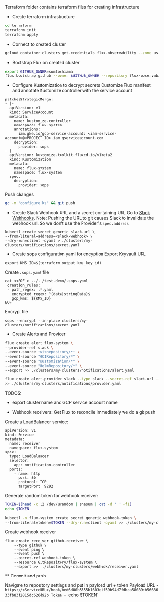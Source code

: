 Terraform folder contains terraform files for creating infrastructure

- Create terraform infrastructure
```sh
cd terraform
terraform init
terraform apply
```

- Connect to created cluster
```sh
gcloud container clusters get-credentials flux-observability --zone us-central1-c --project dx-somtoxhi
```

- Bootstrap Flux on created cluster
```sh
export GITHUB_OWNER=somtochiama
flux bootstrap github --owner $GITHUB_OWNER --repository flux-observability  --path=clusters/my-clusters
```

- Configure Kustomization to decrypt secrets
Customize Flux manifest and annotate Kustomize controller with the service account
```
patchesStrategicMerge:
- |-
  apiVersion: v1
  kind: ServiceAccount
  metadata:
    name: kustomize-controller
    namespace: flux-system
    annotations:
      iam.gke.io/gcp-service-account: <iam-service-account>@<PROJECT_ID>.iam.gserviceaccount.com
    decryption:
      provider: sops
- |-
  apiVersion: kustomize.toolkit.fluxcd.io/v1beta2
  kind: Kustomization
  metadata:
    name: flux-system
    namespace: flux-system
  spec:
    decryption:
      provider: sops
```
Push changes 
```sh
gc -m "configure ks" && git push
```

- Create Slack Webhook URL and a secret containing URL
Go to [Slack Webhooks](https://api.slack.com/messaging/webhooks).
Note: Pushing the URL to git causes Slack to invalidate the webhook url. So we don't use the Provider's `spec.address`

```
kubectl create secret generic slack-url \
--from-literal=address=<slack-webhook> \
--dry-run=client -oyaml > ./clusters/my-clusters/notifications/secret.yaml
```

- Create sops configuration yaml for encyption
Export Keyvault URL
```
export KMS_ID=$(terraform output kms_key_id)
```

Create `.sops.yaml` file

```
cat <<EOF > ../../test-demo/.sops.yaml
 creation_rules:
 - path_regex: .*.yaml
   encrypted_regex: ^(data|stringData)$
   gcp_kms: ${KMS_ID}
EOF
```

Encrypt file
```
sops --encrypt --in-place clusters/my-clusters/notifications/secret.yaml
```

- Create Alerts and Provider
```sh
flux create alert flux-system \
--provider-ref slack \
--event-source "GitRepository/*" \
--event-source "OCIRepository/*" \
--event-source "Kustomization/*" \
--event-source "HelmRepository/*" \
--export >> ./clusters/my-clusters/notifications/alert.yaml

flux create alert-provider slack --type slack --secret-ref slack-url --export \
>> ./clusters/my-clusters/notifications/provider.yaml
```

TODOS:
- export cluster name and GCP service account name

- Webhook receivers: Get Flux to reconcile immediately we do a git push

Create a LoadBalancer service:
```
apiVersion: v1
kind: Service
metadata:
  name: receiver
  namespace: flux-system
spec:
  type: LoadBalancer
  selector:
    app: notification-controller
  ports:
    - name: http
      port: 80
      protocol: TCP
      targetPort: 9292
```

Generate random token for webhook receiver:
```sh
TOKEN=$(head -c 12 /dev/urandom | shasum | cut -d ' ' -f1)
echo $TOKEN

kubectl -n flux-system create secret generic webhook-token \	
--from-literal=token=$TOKEN --dry-run=client -oyaml >> ./clusters/my-clusters/webhook/secret.yaml
```

Create webhook receiver
```
flux create receiver github-receiver \
    --type github \
    --event ping \
    --event push \
    --secret-ref webhook-token \
    --resource GitRepository/flux-system \
    --export >>  ./clusters/my-clusters/webhook/receiver.yaml
```
** Commit and push

Navigate to repository settings and put in payload url + token
Payload URL - `https://<ServiceURL>/hook/bed6d00b5555b1603e1f59b94d7fdbca58089cb5663633fb83f2815dc626d92b
Token - `echo $TOKEN`
